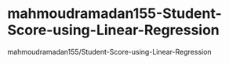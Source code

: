 # mahmoudramadan155-Student-Score-using-Linear-Regression
mahmoudramadan155/Student-Score-using-Linear-Regression

